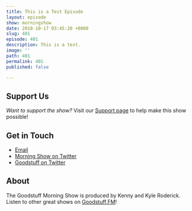 ```yaml
---
title: This is a Test Episode
layout: episode
show: morningshow
date: 2018-10-17 03:45:20 +0000
slug: 401
episode: 401
description: This is a test.
image: ''
path: 401
permalink: 401
published: false

---
```

## Support Us

_Want to support the show?_ Visit our [Support page](https://goodstuff.fm/support) to help make this show possible!

## Get in Touch

* [Email](mailto:kyle@goodstuff.fm)
* [Morning Show on Twitter](http://twitter.com/morningshowam)
* [Goodstuff on Twitter](http://twitter.com/goodstufffm)

## About

The Goodstuff Morning Show is produced by Kenny and Kyle Roderick. Listen to other great shows on [Goodstuff.FM](http://goodstuff.fm/shows)!